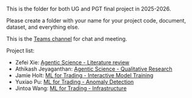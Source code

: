 This is the folder for both UG and PGT final project in 2025-2026. 

Please create a folder with your name for your project code, document, dataset, and everything else.

This is the [Teams channel](https://teams.microsoft.com/l/channel/19%3Ab9aa3f1424af41afaa5a511ce08f77db%40thread.tacv2/2025-2026?groupId=4168bdfd-19d2-4cd0-8390-448224c2b0fd&tenantId=67bda7ee-fd80-41ef-ac91-358418290a1e) for chat and meeting.

Project list:
- Zefei Xie: [Agentic Science - Literature review](https://kaixu.me/2025/09/14/ai-co-scientist/)
- Athikash Jeyaganthan: [Agentic Science - Qualitative Research](https://kaixu.me/2025/09/14/ai-co-scientist/)
- Jamie Holt: [ML for Trading - Interactive Model Training](https://kaixu.me/2024/09/15/llm-for-automated-trading/)
- Yuxiao Pu: [ML for Trading - Anomaly Detection](https://kaixu.me/2024/09/15/llm-for-automated-trading/)
- Jintoa Wang: [ML for Trading - Infrastructure](https://kaixu.me/2024/09/15/llm-for-automated-trading/)
